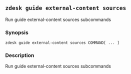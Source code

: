 ## `zdesk guide external-content sources`

Run guide external-content sources subcommands

### Synopsis

    zdesk guide external-content sources COMMAND[ ... ]

### Description

Run guide external-content sources subcommands


